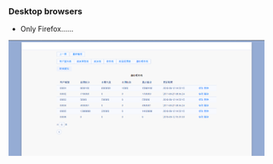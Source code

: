 ### Desktop browsers
- Only Firefox......

![alt text?](https://github.com/gemilepus/SaleSystem/blob/master/cover.png)
